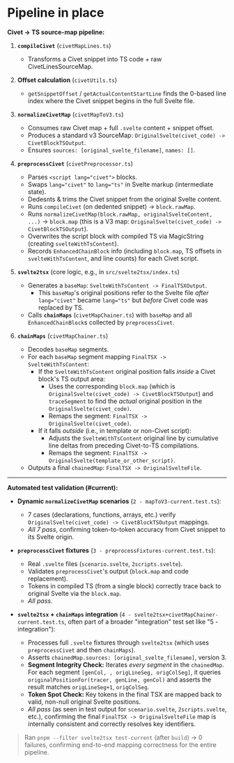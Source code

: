 # Pipeline in place

**Civet → TS source-map pipeline:**

1. **`compileCivet`** (`civetMapLines.ts`)
   - Transforms a Civet snippet into TS code + raw CivetLinesSourceMap.

2. **Offset calculation** (`civetUtils.ts`)
   - `getSnippetOffset` / `getActualContentStartLine` finds the 0-based line index where the Civet snippet begins in the full Svelte file.

3. **`normalizeCivetMap`** (`civetMapToV3.ts`)
   - Consumes raw Civet map + full `.svelte` content + snippet offset.
   - Produces a standard v3 SourceMap: `OriginalSvelte(civet_code) -> CivetBlockTSOutput`.
   - Ensures `sources: [original_svelte_filename]`, `names: []`.

4. **`preprocessCivet`** (`civetPreprocessor.ts`)
   - Parses `<script lang="civet">` blocks.
   - Swaps `lang="civet"` to `lang="ts"` in Svelte markup (intermediate state).
   - Dedesnts & trims the Civet snippet from the original Svelte content.
   - Runs `compileCivet` (on dedented snippet) → `block.rawMap`.
   - Runs `normalizeCivetMap(block.rawMap, originalSvelteContent, ...)` → `block.map` (this is a V3 map: `OriginalSvelte(civet_code) -> CivetBlockTSOutput`).
   - Overwrites the script block with compiled TS via MagicString (creating `svelteWithTsContent`).
   - Records `EnhancedChainBlock` info (including `block.map`, TS offsets in `svelteWithTsContent`, and line counts) for each Civet script.

5. **`svelte2tsx`** (core logic, e.g., in `src/svelte2tsx/index.ts`)
   - Generates a `baseMap`: `SvelteWithTsContent -> FinalTSXOutput`.
       * This `baseMap`'s original positions refer to the Svelte file *after* `lang="civet"` became `lang="ts"` but *before* Civet code was replaced by TS.
   - Calls **`chainMaps`** (`civetMapChainer.ts`) with `baseMap` and all `EnhancedChainBlock`s collected by `preprocessCivet`.

6. **`chainMaps`** (`civetMapChainer.ts`)
   - Decodes `baseMap` segments.
   - For each `baseMap` segment mapping `FinalTSX -> SvelteWithTsContent`:
       * If the `SvelteWithTsContent` original position falls *inside* a Civet block's TS output area:
           * Uses the corresponding `block.map` (which is `OriginalSvelte(civet_code) -> CivetBlockTSOutput`) and `traceSegment` to find the *actual* original position in the `OriginalSvelte(civet_code)`.
           * Remaps the segment: `FinalTSX -> OriginalSvelte(civet_code)`.
       * If it falls *outside* (i.e., in template or non-Civet script):
           * Adjusts the `SvelteWithTsContent` original line by cumulative line deltas from preceding Civet-to-TS compilations.
           * Remaps the segment: `FinalTSX -> OriginalSvelte(template_or_other_script)`.
   - Outputs a final `chainedMap`: `FinalTSX -> OriginalSvelteFile`.

---

**Automated test validation (#current):**

* **Dynamic `normalizeCivetMap` scenarios** (`2 - mapToV3-current.test.ts`):
   * 7 cases (declarations, functions, arrays, etc.) verify `OriginalSvelte(civet_code) -> CivetBlockTSOutput` mappings.
   * *All 7 pass*, confirming token-to-token accuracy from Civet snippet to its Svelte origin.

* **`preprocessCivet` fixtures** (`3 - preprocessFixtures-current.test.ts`):
   * Real `.svelte` files (`scenario.svelte`, `2scripts.svelte`).
   * Validates `preprocessCivet`'s output (`block.map` and code replacement).
   * Tokens in compiled TS (from a single block) correctly trace back to original Svelte via the `block.map`.
   * *All pass*.

* **`svelte2tsx` + `chainMaps` integration** (`4 - svelte2tsx+civetMapChainer-current.test.ts`, often part of a broader "integration" test set like "5 - integration"):
   * Processes full `.svelte` fixtures through `svelte2tsx` (which uses `preprocessCivet` and then `chainMaps`).
   * Asserts `chainedMap.sources: [original_svelte_filename]`, version 3.
   * **Segment Integrity Check:** Iterates *every segment* in the `chainedMap`. For each segment `[genCol, , origLineSeg, origColSeg]`, it queries `originalPositionFor(tracer, genLine, genCol)` and asserts the result matches `origLineSeg+1`, `origColSeg`.
   * **Token Spot Check:** Key tokens in the final TSX are mapped back to valid, non-null original Svelte positions.
   * *All pass* (as seen in test output for `scenario.svelte`, `2scripts.svelte`, etc.), confirming the final `FinalTSX -> OriginalSvelteFile` map is internally consistent and correctly resolves key identifiers.

> Ran `pnpm --filter svelte2tsx test-current` (after `build`) → 0 failures, confirming end-to-end mapping correctness for the entire pipeline.



